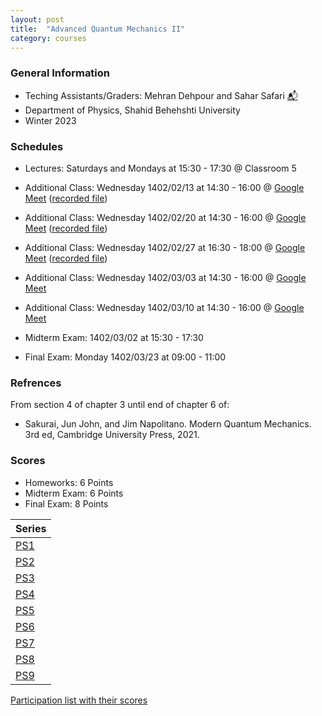 ```yaml
---
layout: post
title:  "Advanced Quantum Mechanics II"
category: courses
---
```


### General Information
+ Teching Assistants/Graders: Mehran Dehpour and Sahar Safari [📬][sahar_mail]
+ Department of Physics, Shahid Behehshti University
+ Winter 2023

### Schedules
+ Lectures: Saturdays and Mondays at 15:30 - 17:30 @ Classroom 5

+ Additional Class: Wednesday 1402/02/13 at 14:30 - 16:00 @ [Google Meet][gmeet] ([recorded file][a1])
+ Additional Class: Wednesday 1402/02/20 at 14:30 - 16:00 @ [Google Meet][gmeet] ([recorded file][a2])
+ Additional Class: Wednesday 1402/02/27 at 16:30 - 18:00 @ [Google Meet][gmeet] ([recorded file][a3])
+ Additional Class: Wednesday 1402/03/03 at 14:30 - 16:00 @ [Google Meet][gmeet]
+ Additional Class: Wednesday 1402/03/10 at 14:30 - 16:00 @ [Google Meet][gmeet]

+ Midterm Exam: 1402/03/02 at 15:30 - 17:30
+ Final Exam: Monday 1402/03/23 at 09:00 - 11:00

### Refrences
From section 4 of chapter 3 until end of chapter 6 of:
+ Sakurai, Jun John, and Jim Napolitano. Modern Quantum Mechanics. 3rd ed, Cambridge University Press, 2021.

### Scores
+ Homeworks: 6 Points
+ Midterm Exam: 6 Points
+ Final Exam: 8 Points

|Series                        |
|------------------------------|
|[PS1][1]|[Solutions][S1]      |
|[PS2][2]|[Solutions][S2]      |
|[PS3][3]|[Solutions][S3]      |
|[PS4][4]|[Solutions][S4]      |
|[PS5][5]|[Solutions][S5]      |
|[PS6][6]|[Solutions][S6]      |
|[PS7][7]|[Solutions][S7]      |
|[PS8][8]|[Solutions][S8]      |
|[PS9][9]|      |

[Participation list with their scores][parti]

[sahar_mail]:    mailto:shr.safari@mail.sbu.ac.ir
[gousheh_mail]:  mailto:ss-gousheh@sbu.ac.ir
[parti]: https://dehpour.github.io/2023-02-05-advanced-quantum-ii/Participation.pdf
[1]: http://dehpour.github.io/2023-02-05-advanced-quantum-ii/PS1.pdf
[S1]: http://dehpour.github.io/2023-02-05-advanced-quantum-ii/S1.pdf
[2]: http://dehpour.github.io/2023-02-05-advanced-quantum-ii/PS1.pdf
[S2]: http://dehpour.github.io/2023-02-05-advanced-quantum-ii/S1.pdf
[3]: http://dehpour.github.io/2023-02-05-advanced-quantum-ii/PS1.pdf
[S3]: http://dehpour.github.io/2023-02-05-advanced-quantum-ii/S1.pdf
[4]: http://dehpour.github.io/2023-02-05-advanced-quantum-ii/PS1.pdf
[S4]: http://dehpour.github.io/2023-02-05-advanced-quantum-ii/S1.pdf
[5]: http://dehpour.github.io/2023-02-05-advanced-quantum-ii/PS1.pdf
[S5]: http://dehpour.github.io/2023-02-05-advanced-quantum-ii/S1.pdf
[6]: http://dehpour.github.io/2023-02-05-advanced-quantum-ii/PS1.pdf
[S6]: http://dehpour.github.io/2023-02-05-advanced-quantum-ii/S1.pdf
[7]: http://dehpour.github.io/2023-02-05-advanced-quantum-ii/PS1.pdf
[S7]: http://dehpour.github.io/2023-02-05-advanced-quantum-ii/S1.pdf
[8]: http://dehpour.github.io/2023-02-05-advanced-quantum-ii/PS1.pdf
[S8]: http://dehpour.github.io/2023-02-05-advanced-quantum-ii/S1.pdf
[9]: http://dehpour.github.io/2023-02-05-advanced-quantum-ii/PS1.pdf
[S9]: http://dehpour.github.io/2023-02-05-advanced-quantum-ii/S1.pdf
[gmeet]: https://meet.google.com/ruk-cmwi-aie
[a1]: https://mailsbuacir-my.sharepoint.com/:v:/g/personal/m_dehpour_mail_sbu_ac_ir/EaYGUnq7b01Kten4VRtj3joBTKXFvqJbQdK-LS33c3P4Aw?e=vKZge1
[a2]: https://mailsbuacir-my.sharepoint.com/:v:/g/personal/m_dehpour_mail_sbu_ac_ir/EeYEc47uQKJFhnp27JRp1MoBz3zrODmhnefVrU5UZlVEsw?e=SS5W0l
[a3]: https://mailsbuacir-my.sharepoint.com/:v:/g/personal/m_dehpour_mail_sbu_ac_ir/EUrC374rV9RMq7zvWVjlpNkBuv7J2oqA_loMZDVMkuR4tg?e=Hfj06h
